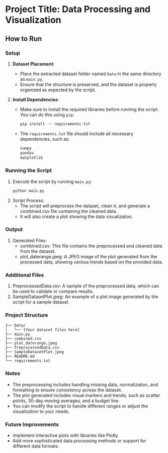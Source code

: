 # Project Title: Data Processing and Visualization

## How to Run

### Setup
1. **Dataset Placement**: 
   - Place the extracted dataset folder named `Data` in the same directory as `main.py`.
   - Ensure that the structure is preserved, and the dataset is properly organized as expected by the script.

2. **Install Dependencies**:
   - Make sure to install the required libraries before running the script. You can do this using `pip`:
     ```bash
     pip install -r requirements.txt
     ```
   - The `requirements.txt` file should include all necessary dependencies, such as:
     ```txt
     numpy
     pandas
     matplotlib
     ```

### Running the Script
1. Execute the script by running `main.py`:
   ```bash
   python main.py
    ```
2. Script Process:
     - The script will preprocess the dataset, clean it, and generate a combined.csv file containing the cleaned data.
     - It will also create a plot showing the data visualization.

### Output
1. Generated Files:
    - combined.csv: This file contains the preprocessed and cleaned data from the dataset.
    - plot_daterange.jpeg: A JPEG image of the plot generated from the processed data, showing various trends based on the provided data.
### Additional Files
1. PreprocessedData.csv: A sample of the preprocessed data, which can be used to validate or compare results.
2. SampleDatasetPlot.jpeg: An example of a plot image generated by the script for a sample dataset.

### Project Structure
    
    ├── Data/
    │   └── [Your dataset files here]
    ├── main.py
    ├── combined.csv
    ├── plot_daterange.jpeg
    ├── PreprocessedData.csv
    ├── SampleDatasetPlot.jpeg
    ├── README.md
    └── requirements.txt

### Notes
* The preprocessing includes handling missing data, normalization, and formatting to ensure consistency across the dataset.
* The plot generated includes visual markers and trends, such as scatter points, 30-day moving averages, and a budget line.
* You can modify the script to handle different ranges or adjust the visualization to your needs.

### Future Improvements
* Implement interactive plots with libraries like Plotly.
* Add more sophisticated data processing methods or support for different data formats.

